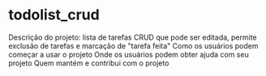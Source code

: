 # todolist_crud
Descrição do projeto: lista de tarefas CRUD que pode ser editada, permite exclusão de tarefas e marcação de "tarefa feita"
    Como os usuários podem começar a usar o projeto
    Onde os usuários podem obter ajuda com seu projeto
    Quem mantém e contribui com o projeto
